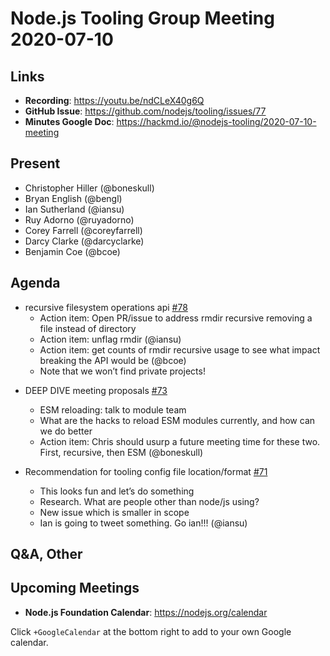 # Node.js Tooling Group Meeting 2020-07-10

## Links

* **Recording**: https://youtu.be/ndCLeX40g6Q
* **GitHub Issue**: https://github.com/nodejs/tooling/issues/77
* **Minutes Google Doc**: https://hackmd.io/@nodejs-tooling/2020-07-10-meeting

## Present

* Christopher Hiller (@boneskull)
* Bryan English (@bengl)
* Ian Sutherland (@iansu)
* Ruy Adorno (@ruyadorno)
* Corey Farrell (@coreyfarrell)
* Darcy Clarke (@darcyclarke)
* Benjamin Coe (@bcoe)

## Agenda

- recursive filesystem operations api [#78](https://github.com/nodejs/tooling/issues/78)
    - Action item: Open PR/issue to address rmdir recursive removing a file instead of directory
    - Action item: unflag rmdir (@iansu)
    - Action item: get counts of rmdir recursive usage to see what impact breaking the API would be (@bcoe)
    - Note that we won’t find private projects!
* DEEP DIVE meeting proposals [#73](https://github.com/nodejs/tooling/issues/73)
    - ESM reloading: talk to module team
    - What are the hacks to reload ESM modules currently, and how can we do better
    - Action item: Chris should usurp a future meeting time for these two.  First, recursive, then ESM (@boneskull)

* Recommendation for tooling config file location/format [#71](https://github.com/nodejs/tooling/issues/71)
    - This looks fun and let’s do something
    - Research. What are people other than node/js using?
    - New issue which is smaller in scope
    - Ian is going to tweet something. Go ian!!! (@iansu)


## Q&A, Other

## Upcoming Meetings

* **Node.js Foundation Calendar**: https://nodejs.org/calendar

Click `+GoogleCalendar` at the bottom right to add to your own Google calendar.


